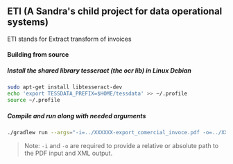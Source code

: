 ## ETI (A Sandra's child project for data operational systems)
ETI stands for Extract transform of invoices

#### Building from source
##### Install the shared library tesseract (the ocr lib) in Linux Debian
```sh
sudo apt-get install libtesseract-dev
echo 'export TESSDATA_PREFIX=$HOME/tessdata' >> ~/.profile
source ~/.profile
```

##### Compile and run along with needed arguments
```sh
./gradlew run --args="-i=../XXXXXX-export_comercial_invoce.pdf -o=../XXXXXX-export_comercial_invoce.xml"
```
> Note: `-i` and `-o` are required to provide a relative or absolute path to the PDF input and XML output.
